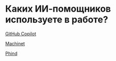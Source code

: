 # Каких ИИ-помощников используете в работе?

[GitHub Copilot](https://github.com/features/copilot)

[Machinet](https://www.machinet.net/)

[Phind](https://www.phind.com/)
